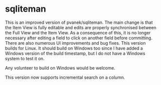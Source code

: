 # sqliteman

This is an improved version of pvanek/sqliteman. The main change is that the Item View is fully editable and edits are properly synchronised between the Full View and the Item View. As a consequence of this, it is no longer necessary after editing a field to click on another field before committing. There are also numerous UI improvements and bug fixes. This version builds for Linux. It should build on Windows too since I have added a Windows version of the build timestamp, but I do not have a Windows system to test it on.

Any volunteer to build on Windows would be welcome.

This version now supports incremental search on a column.
